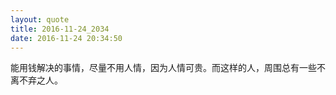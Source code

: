 ```yaml
---
layout: quote
title: 2016-11-24_2034
date: 2016-11-24 20:34:50
---
```


能用钱解决的事情，尽量不用人情，因为人情可贵。而这样的人，周围总有一些不离不弃之人。